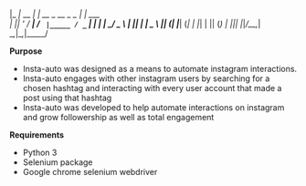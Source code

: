 
  |_ _|_ __  ___| |_ __ _        __ _ _   _| |_ ___  
 | || '_ \/ __| __/ _` |_____ / _` | | | | __/ _ \ 
 | || | | \__ \ || (_| |_____| (_| | |_| | || (_) |
|___|_| |_|___/\__\__,_|      \__,_|\__,_|\__\___/ 
                                                       

**Purpose**

- Insta-auto was designed as a means to automate instagram interactions.
- Insta-auto engages with other instagram users by searching for a chosen hashtag and interacting with every user account that made a post using that hashtag
- Insta-auto was developed to help automate interactions on instagram and grow followership as well as total engagement

**Requirements**
- Python 3
- Selenium package
- Google chrome selenium webdriver
  
 

